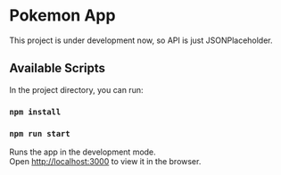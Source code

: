# Pokemon App

This project is under development now, so API is just JSONPlaceholder.




## Available Scripts

In the project directory, you can run:
### `npm install`
### `npm run start`

Runs the app in the development mode.\
Open [http://localhost:3000](http://localhost:3000) to view it in the browser.

